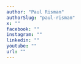 ```yaml
---
author: "Paul Risman"
authorSlug: "paul-risman"
x: ""
facebook: ""
instagram: ""
linkedin: ""
youtube: ""
url: ""
---
```

